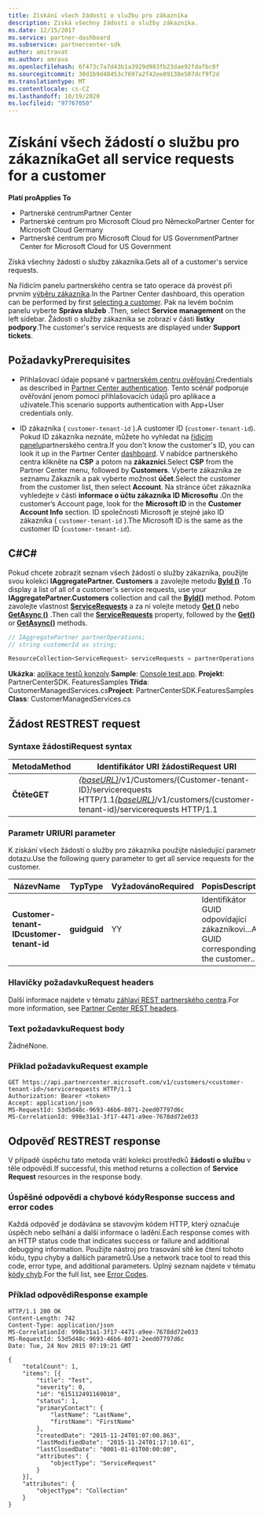 ```yaml
---
title: Získání všech žádostí o službu pro zákazníka
description: Získá všechny žádosti o služby zákazníka.
ms.date: 12/15/2017
ms.service: partner-dashboard
ms.subservice: partnercenter-sdk
author: amitravat
ms.author: amrava
ms.openlocfilehash: 6f473c7a7d43b1a3929d983fb23dae92fdafbc0f
ms.sourcegitcommit: 30d1b9d48453c7697a2f42ee09138e507dcf9f2d
ms.translationtype: MT
ms.contentlocale: cs-CZ
ms.lasthandoff: 10/19/2020
ms.locfileid: "97767050"
---
```

# <a name="get-all-service-requests-for-a-customer"></a><span data-ttu-id="5d5af-103">Získání všech žádostí o službu pro zákazníka</span><span class="sxs-lookup"><span data-stu-id="5d5af-103">Get all service requests for a customer</span></span>

<span data-ttu-id="5d5af-104">**Platí pro**</span><span class="sxs-lookup"><span data-stu-id="5d5af-104">**Applies To**</span></span>

- <span data-ttu-id="5d5af-105">Partnerské centrum</span><span class="sxs-lookup"><span data-stu-id="5d5af-105">Partner Center</span></span>
- <span data-ttu-id="5d5af-106">Partnerské centrum pro Microsoft Cloud pro Německo</span><span class="sxs-lookup"><span data-stu-id="5d5af-106">Partner Center for Microsoft Cloud Germany</span></span>
- <span data-ttu-id="5d5af-107">Partnerské centrum pro Microsoft Cloud for US Government</span><span class="sxs-lookup"><span data-stu-id="5d5af-107">Partner Center for Microsoft Cloud for US Government</span></span>

<span data-ttu-id="5d5af-108">Získá všechny žádosti o služby zákazníka.</span><span class="sxs-lookup"><span data-stu-id="5d5af-108">Gets all of a customer's service requests.</span></span>

<span data-ttu-id="5d5af-109">Na řídicím panelu partnerského centra se tato operace dá provést při prvním [výběru zákazníka](get-a-customer-by-name.md).</span><span class="sxs-lookup"><span data-stu-id="5d5af-109">In the Partner Center dashboard, this operation can be performed by first [selecting a customer](get-a-customer-by-name.md).</span></span> <span data-ttu-id="5d5af-110">Pak na levém bočním panelu vyberte **Správa služeb** .</span><span class="sxs-lookup"><span data-stu-id="5d5af-110">Then, select **Service management** on the left sidebar.</span></span> <span data-ttu-id="5d5af-111">Žádosti o služby zákazníka se zobrazí v části **lístky podpory**.</span><span class="sxs-lookup"><span data-stu-id="5d5af-111">The customer's service requests are displayed under **Support tickets**.</span></span>

## <a name="prerequisites"></a><span data-ttu-id="5d5af-112">Požadavky</span><span class="sxs-lookup"><span data-stu-id="5d5af-112">Prerequisites</span></span>

- <span data-ttu-id="5d5af-113">Přihlašovací údaje popsané v [partnerském centru ověřování](partner-center-authentication.md).</span><span class="sxs-lookup"><span data-stu-id="5d5af-113">Credentials as described in [Partner Center authentication](partner-center-authentication.md).</span></span> <span data-ttu-id="5d5af-114">Tento scénář podporuje ověřování jenom pomocí přihlašovacích údajů pro aplikace a uživatele.</span><span class="sxs-lookup"><span data-stu-id="5d5af-114">This scenario supports authentication with App+User credentials only.</span></span>

- <span data-ttu-id="5d5af-115">ID zákazníka ( `customer-tenant-id` ).</span><span class="sxs-lookup"><span data-stu-id="5d5af-115">A customer ID (`customer-tenant-id`).</span></span> <span data-ttu-id="5d5af-116">Pokud ID zákazníka neznáte, můžete ho vyhledat na [řídicím panelu](https://partner.microsoft.com/dashboard)partnerského centra.</span><span class="sxs-lookup"><span data-stu-id="5d5af-116">If you don't know the customer's ID, you can look it up in the Partner Center [dashboard](https://partner.microsoft.com/dashboard).</span></span> <span data-ttu-id="5d5af-117">V nabídce partnerského centra klikněte na **CSP** a potom na **zákazníci**.</span><span class="sxs-lookup"><span data-stu-id="5d5af-117">Select **CSP** from the Partner Center menu, followed by **Customers**.</span></span> <span data-ttu-id="5d5af-118">Vyberte zákazníka ze seznamu Zákazník a pak vyberte možnost **účet**.</span><span class="sxs-lookup"><span data-stu-id="5d5af-118">Select the customer from the customer list, then select **Account**.</span></span> <span data-ttu-id="5d5af-119">Na stránce účet zákazníka vyhledejte v části **informace o účtu zákazníka** **ID Microsoftu** .</span><span class="sxs-lookup"><span data-stu-id="5d5af-119">On the customer’s Account page, look for the **Microsoft ID** in the **Customer Account Info** section.</span></span> <span data-ttu-id="5d5af-120">ID společnosti Microsoft je stejné jako ID zákazníka ( `customer-tenant-id` ).</span><span class="sxs-lookup"><span data-stu-id="5d5af-120">The Microsoft ID is the same as the customer ID  (`customer-tenant-id`).</span></span>

## <a name="c"></a><span data-ttu-id="5d5af-121">C\#</span><span class="sxs-lookup"><span data-stu-id="5d5af-121">C\#</span></span>

<span data-ttu-id="5d5af-122">Pokud chcete zobrazit seznam všech žádostí o služby zákazníka, použijte svou kolekci **IAggregatePartner. Customers** a zavolejte metodu [**ById ()**](/dotnet/api/microsoft.store.partnercenter.customers.icustomercollection.byid) .</span><span class="sxs-lookup"><span data-stu-id="5d5af-122">To display a list of all of a customer's service requests, use your **IAggregatePartner.Customers** collection and call the [**ById()**](/dotnet/api/microsoft.store.partnercenter.customers.icustomercollection.byid) method.</span></span> <span data-ttu-id="5d5af-123">Potom zavolejte vlastnost [**ServiceRequests**](/dotnet/api/microsoft.store.partnercenter.customers.icustomer.servicerequests) a za ní volejte metody [**Get ()**](/dotnet/api/microsoft.store.partnercenter.servicerequests.iservicerequestcollection.get) nebo [**GetAsync ()**](/dotnet/api/microsoft.store.partnercenter.servicerequests.iservicerequestcollection.getasync) .</span><span class="sxs-lookup"><span data-stu-id="5d5af-123">Then call the [**ServiceRequests**](/dotnet/api/microsoft.store.partnercenter.customers.icustomer.servicerequests) property, followed by the [**Get()**](/dotnet/api/microsoft.store.partnercenter.servicerequests.iservicerequestcollection.get) or [**GetAsync()**](/dotnet/api/microsoft.store.partnercenter.servicerequests.iservicerequestcollection.getasync) methods.</span></span>

``` csharp
// IAggregatePartner partnerOperations;
// string customerId as string;

ResourceCollection<ServiceRequest> serviceRequests = partnerOperations.Customers.ById(customerId).ServiceRequests.Get();
```

<span data-ttu-id="5d5af-124">**Ukázka**: [aplikace testů konzoly](console-test-app.md).</span><span class="sxs-lookup"><span data-stu-id="5d5af-124">**Sample**: [Console test app](console-test-app.md).</span></span> <span data-ttu-id="5d5af-125">**Projekt**: PartnerCenterSDK. FeaturesSamples **Třída**: CustomerManagedServices.cs</span><span class="sxs-lookup"><span data-stu-id="5d5af-125">**Project**: PartnerCenterSDK.FeaturesSamples **Class**: CustomerManagedServices.cs</span></span>

## <a name="rest-request"></a><span data-ttu-id="5d5af-126">Žádost REST</span><span class="sxs-lookup"><span data-stu-id="5d5af-126">REST request</span></span>

### <a name="request-syntax"></a><span data-ttu-id="5d5af-127">Syntaxe žádosti</span><span class="sxs-lookup"><span data-stu-id="5d5af-127">Request syntax</span></span>

| <span data-ttu-id="5d5af-128">Metoda</span><span class="sxs-lookup"><span data-stu-id="5d5af-128">Method</span></span>  | <span data-ttu-id="5d5af-129">Identifikátor URI žádosti</span><span class="sxs-lookup"><span data-stu-id="5d5af-129">Request URI</span></span>                                                                                            |
|---------|--------------------------------------------------------------------------------------------------------|
| <span data-ttu-id="5d5af-130">**Čtěte**</span><span class="sxs-lookup"><span data-stu-id="5d5af-130">**GET**</span></span> | <span data-ttu-id="5d5af-131">[*{baseURL}*](partner-center-rest-urls.md)/v1/Customers/{Customer-tenant-ID}/servicerequests HTTP/1.1</span><span class="sxs-lookup"><span data-stu-id="5d5af-131">[*{baseURL}*](partner-center-rest-urls.md)/v1/customers/{customer-tenant-id}/servicerequests HTTP/1.1</span></span> |

### <a name="uri-parameter"></a><span data-ttu-id="5d5af-132">Parametr URI</span><span class="sxs-lookup"><span data-stu-id="5d5af-132">URI parameter</span></span>

<span data-ttu-id="5d5af-133">K získání všech žádostí o služby pro zákazníka použijte následující parametr dotazu.</span><span class="sxs-lookup"><span data-stu-id="5d5af-133">Use the following query parameter to get all service requests for the customer.</span></span>

| <span data-ttu-id="5d5af-134">Název</span><span class="sxs-lookup"><span data-stu-id="5d5af-134">Name</span></span>                   | <span data-ttu-id="5d5af-135">Typ</span><span class="sxs-lookup"><span data-stu-id="5d5af-135">Type</span></span>     | <span data-ttu-id="5d5af-136">Vyžadováno</span><span class="sxs-lookup"><span data-stu-id="5d5af-136">Required</span></span> | <span data-ttu-id="5d5af-137">Popis</span><span class="sxs-lookup"><span data-stu-id="5d5af-137">Description</span></span>                            |
|------------------------|----------|----------|----------------------------------------|
| <span data-ttu-id="5d5af-138">**Customer-tenant-ID**</span><span class="sxs-lookup"><span data-stu-id="5d5af-138">**customer-tenant-id**</span></span> | <span data-ttu-id="5d5af-139">**guid**</span><span class="sxs-lookup"><span data-stu-id="5d5af-139">**guid**</span></span> | <span data-ttu-id="5d5af-140">Y</span><span class="sxs-lookup"><span data-stu-id="5d5af-140">Y</span></span>        | <span data-ttu-id="5d5af-141">Identifikátor GUID odpovídající zákazníkovi...</span><span class="sxs-lookup"><span data-stu-id="5d5af-141">A GUID corresponding to the customer..</span></span> |

### <a name="request-headers"></a><span data-ttu-id="5d5af-142">Hlavičky požadavku</span><span class="sxs-lookup"><span data-stu-id="5d5af-142">Request headers</span></span>

<span data-ttu-id="5d5af-143">Další informace najdete v tématu [záhlaví REST partnerského centra](headers.md).</span><span class="sxs-lookup"><span data-stu-id="5d5af-143">For more information, see [Partner Center REST headers](headers.md).</span></span>

### <a name="request-body"></a><span data-ttu-id="5d5af-144">Text požadavku</span><span class="sxs-lookup"><span data-stu-id="5d5af-144">Request body</span></span>

<span data-ttu-id="5d5af-145">Žádné</span><span class="sxs-lookup"><span data-stu-id="5d5af-145">None.</span></span>

### <a name="request-example"></a><span data-ttu-id="5d5af-146">Příklad požadavku</span><span class="sxs-lookup"><span data-stu-id="5d5af-146">Request example</span></span>

```http
GET https://api.partnercenter.microsoft.com/v1/customers/<customer-tenant-id>/servicerequests HTTP/1.1
Authorization: Bearer <token>
Accept: application/json
MS-RequestId: 53d5d48c-9693-46b6-8071-2eed07797d6c
MS-CorrelationId: 998e31a1-3f17-4471-a9ee-7678dd72e033
```

## <a name="rest-response"></a><span data-ttu-id="5d5af-147">Odpověď REST</span><span class="sxs-lookup"><span data-stu-id="5d5af-147">REST response</span></span>

<span data-ttu-id="5d5af-148">V případě úspěchu tato metoda vrátí kolekci prostředků **žádosti o službu** v těle odpovědi.</span><span class="sxs-lookup"><span data-stu-id="5d5af-148">If successful, this method returns a collection of **Service Request** resources in the response body.</span></span>

### <a name="response-success-and-error-codes"></a><span data-ttu-id="5d5af-149">Úspěšné odpovědi a chybové kódy</span><span class="sxs-lookup"><span data-stu-id="5d5af-149">Response success and error codes</span></span>

<span data-ttu-id="5d5af-150">Každá odpověď je dodávána se stavovým kódem HTTP, který označuje úspěch nebo selhání a další informace o ladění.</span><span class="sxs-lookup"><span data-stu-id="5d5af-150">Each response comes with an HTTP status code that indicates success or failure and additional debugging information.</span></span> <span data-ttu-id="5d5af-151">Použijte nástroj pro trasování sítě ke čtení tohoto kódu, typu chyby a dalších parametrů.</span><span class="sxs-lookup"><span data-stu-id="5d5af-151">Use a network trace tool to read this code, error type, and additional parameters.</span></span> <span data-ttu-id="5d5af-152">Úplný seznam najdete v tématu [kódy chyb](error-codes.md).</span><span class="sxs-lookup"><span data-stu-id="5d5af-152">For the full list, see [Error Codes](error-codes.md).</span></span>

### <a name="response-example"></a><span data-ttu-id="5d5af-153">Příklad odpovědi</span><span class="sxs-lookup"><span data-stu-id="5d5af-153">Response example</span></span>

```http
HTTP/1.1 200 OK
Content-Length: 742
Content-Type: application/json
MS-CorrelationId: 998e31a1-3f17-4471-a9ee-7678dd72e033
MS-RequestId: 53d5d48c-9693-46b6-8071-2eed07797d6c
Date: Tue, 24 Nov 2015 07:19:21 GMT

{
    "totalCount": 1,
    "items": [{
        "title": "Test",
        "severity": 0,
        "id": "615112491169010",
        "status": 1,
        "primaryContact": {
            "lastName": "LastName",
            "firstName": "FirstName"
        },
        "createdDate": "2015-11-24T01:07:00.863",
        "lastModifiedDate": "2015-11-24T01:17:10.61",
        "lastClosedDate": "0001-01-01T00:00:00",
        "attributes": {
            "objectType": "ServiceRequest"
        }
    }],
    "attributes": {
        "objectType": "Collection"
    }
}
```
